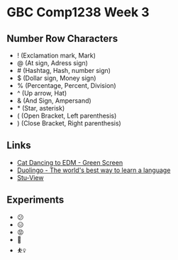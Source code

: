# GBC Comp1238 Week 3 

## Number Row Characters
- ! (Exclamation mark, Mark)
- @ (At sign, Adress sign)
- \# (Hashtag, Hash, number sign)
- $ (Dollar sign, Money sign)
- % (Percentage, Percent, Division)
- ^ (Up arrow, Hat)
- & (And Sign, Ampersand)
- \* (Star, asterisk)
- ( (Open Bracket, Left parenthesis)
- ) (Close Bracket, Right parenthesis) 

## Links

- [Cat Dancing to EDM - Green Screen](https://www.youtube.com/watch?v=E3RcD6LleYU)
- [Duolingo - The world's best way to learn a language](https://www.duolingo.com/)
- [Stu-View](https://stuview.georgebrown.ca/)

## Experiments

- :confused:
- :expressionless:
- :rage:
- 🧮
- ⛹️‍♀️



